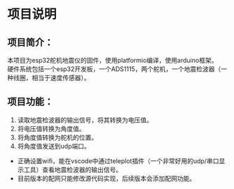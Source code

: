 # 项目说明

## 项目简介：
本项目为esp32舵机地震仪的固件，使用platformio编译，使用arduino框架。  
硬件系统包括一个esp32开发板，一个ADS1115，两个舵机，一个地震检波器（一种线圈，相当于速度传感器）。
## 项目功能：
1. 读取地震检波器的输出信号，将其转换为电压值。
2. 将电压值转换为角度值。
3. 将角度值转换为舵机的位置。
4. 将角度值发送到udp端口。

* 正确设置wifi，能在vscode中通过teleplot插件（一个非常好用的udp/串口显示工具）查看地震检波器的输出信号。
* 目前版本的配网只能修改源代码实现，后续版本会添加配网功能。